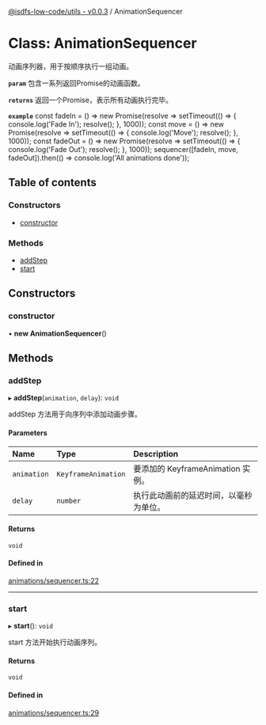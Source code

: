 [@isdfs-low-code/utils - v0.0.3](../README.md) / AnimationSequencer

# Class: AnimationSequencer

动画序列器，用于按顺序执行一组动画。

**`param`** 包含一系列返回Promise的动画函数。

**`returns`** 返回一个Promise，表示所有动画执行完毕。

**`example`**
const fadeIn = () => new Promise(resolve => setTimeout(() => { console.log('Fade In'); resolve(); }, 1000));
const move = () => new Promise(resolve => setTimeout(() => { console.log('Move'); resolve(); }, 1000));
const fadeOut = () => new Promise(resolve => setTimeout(() => { console.log('Fade Out'); resolve(); }, 1000));
sequencer([fadeIn, move, fadeOut]).then(() => console.log('All animations done'));

## Table of contents

### Constructors

- [constructor](AnimationSequencer.md#constructor)

### Methods

- [addStep](AnimationSequencer.md#addstep)
- [start](AnimationSequencer.md#start)

## Constructors

### constructor

• **new AnimationSequencer**()

## Methods

### addStep

▸ **addStep**(`animation`, `delay`): `void`

addStep 方法用于向序列中添加动画步骤。

#### Parameters

| Name | Type | Description |
| :------ | :------ | :------ |
| `animation` | `KeyframeAnimation` | 要添加的 KeyframeAnimation 实例。 |
| `delay` | `number` | 执行此动画前的延迟时间，以毫秒为单位。 |

#### Returns

`void`

#### Defined in

[animations/sequencer.ts:22](https://github.com/isdfs/low-code/blob/13d528d/packages/utils/src/animations/sequencer.ts#L22)

___

### start

▸ **start**(): `void`

start 方法开始执行动画序列。

#### Returns

`void`

#### Defined in

[animations/sequencer.ts:29](https://github.com/isdfs/low-code/blob/13d528d/packages/utils/src/animations/sequencer.ts#L29)

